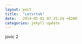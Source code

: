 ```yaml
---
layout: post
title:  "cetvrtak"
date:   2019-05-02 07:25:24 +0200
categories: jekyll update
---
```



jovic 2  